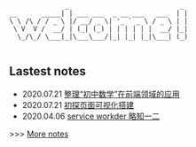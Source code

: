 ```
              _                            _ 
__      _____| | ___ ___  _ __ ___   ___  | |
\ \ /\ / / _ \ |/ __/ _ \| '_ ` _ \ / _ \ | |
 \ V  V /  __/ | (_| (_) | | | | | |  __/ |_|
  \_/\_/ \___|_|\___\___/|_| |_| |_|\___| (_)
                                             
```

## Lastest notes

- 2020.07.21  [整理“初中数学”在前端领域的应用](https://note.hxtao.xyz/notes/5f1709927aa1f101b7abf655)
- 2020.07.21  [初探页面可视化搭建](https://note.hxtao.xyz/notes/5f16fc937aa1f101b7abf641)
- 2020.04.06  [service workder 略知一二](https://note.hxtao.xyz/notes/5e8ae7f7a806f5005f743461)


\>\>\> [More notes](http://note.hxtao.xyz/)

<!--
**huangxutao/huangxutao** is a ✨ _special_ ✨ repository because its `README.md` (this file) appears on your GitHub profile.

Here are some ideas to get you started:

- 🔭 I’m currently working on ...
- 🌱 I’m currently learning ...
- 👯 I’m looking to collaborate on ...
- 🤔 I’m looking for help with ...
- 💬 Ask me about ...
- 📫 How to reach me: ...
- 😄 Pronouns: ...
- ⚡ Fun fact: ...
-->
